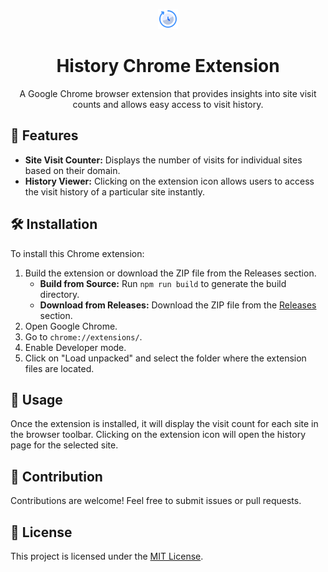 <p align="center">
  <img src="public/icons/icon_32.png" alt="History Chrome Extension Logo" width="32" height="32">
</p>

<h1 align="center">History Chrome Extension</h1>

<p align="center">
  A Google Chrome browser extension that provides insights into site visit counts and allows easy access to visit history.
</p>

## 🚀 Features

- **Site Visit Counter:** Displays the number of visits for individual sites based on their domain.
- **History Viewer:** Clicking on the extension icon allows users to access the visit history of a particular site instantly.

## 🛠️ Installation

To install this Chrome extension:

1. Build the extension or download the ZIP file from the Releases section.
   - **Build from Source:** Run `npm run build` to generate the build directory.
   - **Download from Releases:** Download the ZIP file from the [Releases](https://github.com/meleshyn/history-chrome-extension/releases) section.
2. Open Google Chrome.
3. Go to `chrome://extensions/`.
4. Enable Developer mode.
5. Click on "Load unpacked" and select the folder where the extension files are located.

## 📖 Usage

Once the extension is installed, it will display the visit count for each site in the browser toolbar. Clicking on the extension icon will open the history page for the selected site.

## 🤝 Contribution

Contributions are welcome! Feel free to submit issues or pull requests.

## 📝 License

This project is licensed under the [MIT License](LICENSE).
